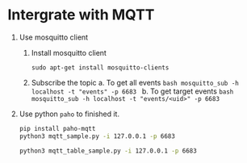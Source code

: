 # Intergrate with MQTT


1. Use mosquitto client
    1. Install mosquitto client
        ```
        sudo apt-get install mosquitto-clients 
        ```
    2. Subscribe the topic
        a. To get all events
            ```bash
            mosquitto_sub -h localhost -t "events" -p 6683
            ``` 
        b. To get target events
            ```bash
            mosquitto_sub -h localhost -t "events/<uid>" -p 6683
            ```

2. Use python `paho` to finished it.
    ```bash
    pip install paho-mqtt
    python3 mqtt_sample.py -i 127.0.0.1 -p 6683

    python3 mqtt_table_sample.py -i 127.0.0.1 -p 6683 
    ```
